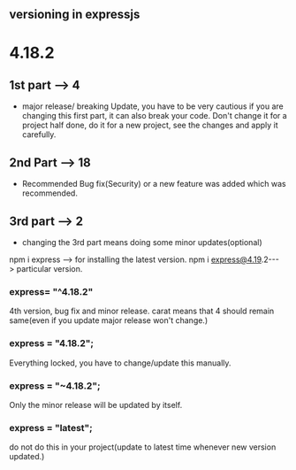 ## versioning in expressjs

# 4.18.2

## 1st part --> 4 
- major release/ breaking Update, you have to be very cautious if you are changing this first part, it can also break your code.
Don't change it for a project half done, do it for a new project, see the changes and apply it carefully.

## 2nd Part --> 18
 - Recommended Bug fix(Security) or a new feature was added which was recommended.

## 3rd part --> 2 
- changing the 3rd part means doing some minor updates(optional)

npm i express --> for installing the latest version.
npm i express@4.19.2---> particular version.

### express= "^4.18.2"
4th version, bug fix and minor release.
carat means that 4 should remain same(even if you update major release won't change.)

### express = "4.18.2";
Everything locked, you have to change/update this manually.

### express = "~4.18.2";
Only the minor release will be updated by itself.

### express = "latest";
do not do this in your project(update to latest time whenever new version updated.)